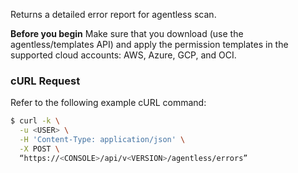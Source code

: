 Returns a detailed error report for agentless scan.

**Before you begin**
Make sure that you download (use the agentless/templates API) and apply the permission templates in the supported cloud accounts: AWS, Azure, GCP, and OCI.


### cURL Request

Refer to the following example cURL command:

```bash
$ curl -k \
  -u <USER> \
  -H 'Content-Type: application/json' \
  -X POST \
  “https://<CONSOLE>/api/v<VERSION>/agentless/errors”